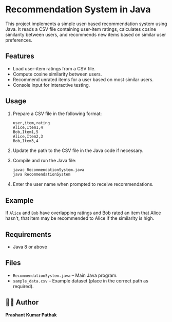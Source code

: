 # Recommendation System in Java

This project implements a simple user-based recommendation system using Java. It reads a CSV file containing user-item ratings, calculates cosine similarity between users, and recommends new items based on similar user preferences.

## Features

- Load user-item ratings from a CSV file.
- Compute cosine similarity between users.
- Recommend unrated items for a user based on most similar users.
- Console input for interactive testing.

## Usage

1. Prepare a CSV file in the following format:

    ```csv
    user,item,rating
    Alice,Item1,4
    Bob,Item1,5
    Alice,Item2,3
    Bob,Item3,4
    ```

2. Update the path to the CSV file in the Java code if necessary.
3. Compile and run the Java file:

    ```bash
    javac RecommendationSystem.java
    java RecommendationSystem
    ```

4. Enter the user name when prompted to receive recommendations.

## Example

If `Alice` and `Bob` have overlapping ratings and Bob rated an item that Alice hasn't, that item may be recommended to Alice if the similarity is high.

## Requirements

- Java 8 or above

## Files

- `RecommendationSystem.java` – Main Java program.
- `sample_data.csv` – Example dataset (place in the correct path as required).

## 👨‍💻 Author

**Prashant Kumar Pathak**

